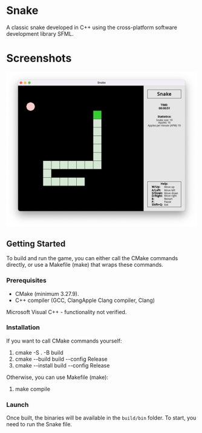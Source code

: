 # Snake

A classic snake developed in C++ using the cross-platform software development library SFML.

# Screenshots

![Gameplay](Screenshots/Gameplay.png)

## Getting Started

To build and run the game, you can either call the CMake commands directly, or use a Makefile (make) that wraps these commands.

### Prerequisites

* CMake (minimum 3.27.9).
* C++ compiler (GCC, ClangApple Clang compiler, Clang)

Microsoft Visual C++ - functionality not verified.

### Installation

If you want to call CMake commands yourself:
1. cmake -S . -B build
2. cmake --build build --config Release
3. cmake --install build --config Release

Otherwise, you can use Makefile (make):
1. make compile

### Launch

Once built, the binaries will be available in the `build/bin` folder. To start, you need to run the Snake file.
